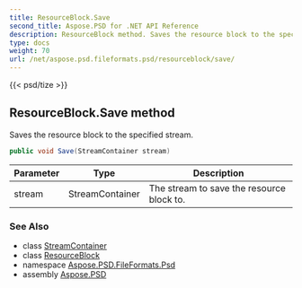 ```yaml
---
title: ResourceBlock.Save
second_title: Aspose.PSD for .NET API Reference
description: ResourceBlock method. Saves the resource block to the specified stream
type: docs
weight: 70
url: /net/aspose.psd.fileformats.psd/resourceblock/save/
---
```

{{< psd/tize >}}
## ResourceBlock.Save method

Saves the resource block to the specified stream.

```csharp
public void Save(StreamContainer stream)
```

| Parameter | Type | Description |
| --- | --- | --- |
| stream | StreamContainer | The stream to save the resource block to. |

### See Also

* class [StreamContainer](../../../aspose.psd/streamcontainer/)
* class [ResourceBlock](../)
* namespace [Aspose.PSD.FileFormats.Psd](../../resourceblock/)
* assembly [Aspose.PSD](../../../)


